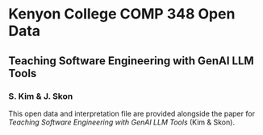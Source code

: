 # Kenyon College COMP 348 Open Data
## Teaching Software Engineering with GenAI LLM Tools
### S. Kim & J. Skon

This open data and interpretation file are provided alongside the paper for *Teaching Software Engineering with GenAI LLM Tools* (Kim & Skon).